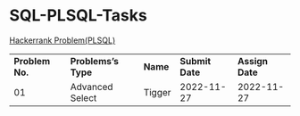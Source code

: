 # SQL-PLSQL-Tasks
<!-- Output copied to clipboard! -->

<!-- Yay, no errors, warnings, or alerts! -->

<span style="text-decoration:underline;">Hackerrank Problem(PLSQL) </span>

<table>
  <tr>
   <td><strong>Problem No.</strong>
   </td>
   <td><strong>Problems’s Type</strong>
   </td>
   <td><strong>Name</strong>
   </td>
   <td><strong>Submit Date</strong>
   </td>
   <td><strong>Assign Date</strong>
   </td>
  </tr>
  <tr>
   <td>01
   </td>
   <td>Advanced Select
   </td>
   <td>Tigger
   </td>
   <td>2022-11-27
   </td>
   <td>2022-11-27
   </td>
  </tr>
</table>


